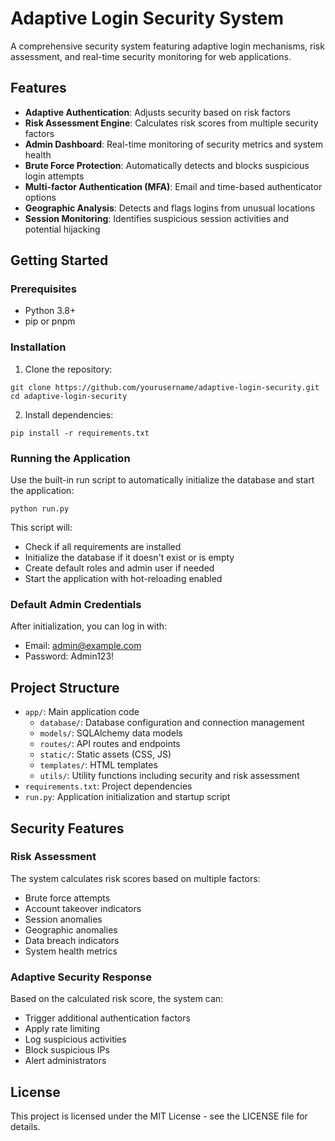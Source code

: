# Adaptive Login Security System

A comprehensive security system featuring adaptive login mechanisms, risk assessment, and real-time security monitoring for web applications.

## Features

- **Adaptive Authentication**: Adjusts security based on risk factors
- **Risk Assessment Engine**: Calculates risk scores from multiple security factors
- **Admin Dashboard**: Real-time monitoring of security metrics and system health
- **Brute Force Protection**: Automatically detects and blocks suspicious login attempts
- **Multi-factor Authentication (MFA)**: Email and time-based authenticator options
- **Geographic Analysis**: Detects and flags logins from unusual locations
- **Session Monitoring**: Identifies suspicious session activities and potential hijacking

## Getting Started

### Prerequisites

- Python 3.8+
- pip or pnpm

### Installation

1. Clone the repository:
```
git clone https://github.com/yourusername/adaptive-login-security.git
cd adaptive-login-security
```

2. Install dependencies:
```
pip install -r requirements.txt
```

### Running the Application

Use the built-in run script to automatically initialize the database and start the application:

```
python run.py
```

This script will:
- Check if all requirements are installed
- Initialize the database if it doesn't exist or is empty
- Create default roles and admin user if needed
- Start the application with hot-reloading enabled

### Default Admin Credentials

After initialization, you can log in with:
- Email: admin@example.com
- Password: Admin123!

## Project Structure

- `app/`: Main application code
  - `database/`: Database configuration and connection management
  - `models/`: SQLAlchemy data models
  - `routes/`: API routes and endpoints
  - `static/`: Static assets (CSS, JS)
  - `templates/`: HTML templates
  - `utils/`: Utility functions including security and risk assessment
- `requirements.txt`: Project dependencies
- `run.py`: Application initialization and startup script

## Security Features

### Risk Assessment

The system calculates risk scores based on multiple factors:
- Brute force attempts
- Account takeover indicators 
- Session anomalies
- Geographic anomalies
- Data breach indicators
- System health metrics

### Adaptive Security Response

Based on the calculated risk score, the system can:
- Trigger additional authentication factors
- Apply rate limiting
- Log suspicious activities
- Block suspicious IPs
- Alert administrators

## License

This project is licensed under the MIT License - see the LICENSE file for details. 